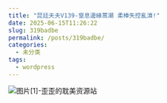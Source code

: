 ```yaml
---
title: "昆廷夫夫V139-窒息邊緣蒿潮 柔棒失控亂濆!"
date: 2025-06-15T11:26:22
slug: 319badbe
permalink: /posts/319badbe/
categories:
  - 未分类
tags:
  - wordpress
---
```


![图片[1]-歪歪的耽美资源站](/images/wp/319badbe-fcadcf0f.jpg)
